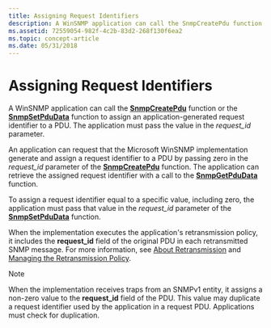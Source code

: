 ```yaml
---
title: Assigning Request Identifiers
description: A WinSNMP application can call the SnmpCreatePdu function or the SnmpSetPduData function to assign an application-generated request identifier to a PDU. The application must pass the value in the request\_id parameter.
ms.assetid: 72559054-982f-4c2b-83d2-268f130f6ea2
ms.topic: concept-article
ms.date: 05/31/2018
---
```


# Assigning Request Identifiers

A WinSNMP application can call the [**SnmpCreatePdu**](/windows/desktop/api/Winsnmp/nf-winsnmp-snmpcreatepdu) function or the [**SnmpSetPduData**](/windows/desktop/api/Winsnmp/nf-winsnmp-snmpsetpdudata) function to assign an application-generated request identifier to a PDU. The application must pass the value in the *request\_id* parameter.

An application can request that the Microsoft WinSNMP implementation generate and assign a request identifier to a PDU by passing zero in the *request\_id* parameter of the [**SnmpCreatePdu**](/windows/desktop/api/Winsnmp/nf-winsnmp-snmpcreatepdu) function. The application can retrieve the assigned request identifier with a call to the [**SnmpGetPduData**](/windows/desktop/api/Winsnmp/nf-winsnmp-snmpgetpdudata) function.

To assign a request identifier equal to a specific value, including zero, the application must pass that value in the *request\_id* parameter of the [**SnmpSetPduData**](/windows/desktop/api/Winsnmp/nf-winsnmp-snmpsetpdudata) function.

When the implementation executes the application's retransmission policy, it includes the **request\_id** field of the original PDU in each retransmitted SNMP message. For more information, see [About Retransmission](about-retransmission.md) and [Managing the Retransmission Policy](managing-the-retransmission-policy.md).

> [!Note]  
> When the implementation receives traps from an SNMPv1 entity, it assigns a non-zero value to the **request\_id** field of the PDU. This value may duplicate a request identifier used by the application in a request PDU. Applications must check for duplication.

 

 

 





